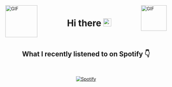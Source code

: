 <img align="left" alt="GIF" src="https://github.com/letAbitLoose/letAbitLoose/blob/main/gifs/guitar.gif" width="100" height="100" />
<img align="right" alt="GIF" src="https://github.com/letAbitLoose/letAbitLoose/blob/main/gifs/earth.gif" width="80" height="80" />

<h1 align="center">Hi there <img src="https://media.giphy.com/media/hvRJCLFzcasrR4ia7z/giphy.gif" width="25px"></h1>

<!-- <h3 align="center">Coding Languages</h3> -->

<br>
<h2 align="center">What I recently listened to on Spotify 👇</h2>
<br>

<div align="center">

[![Spotify](https://spotify-player-for-readme.vercel.app/api/spotify)](https://open.spotify.com/user/1b67poxutt93df0yzxyzvugbf?si=e661b3912c1149b2)

</div>



